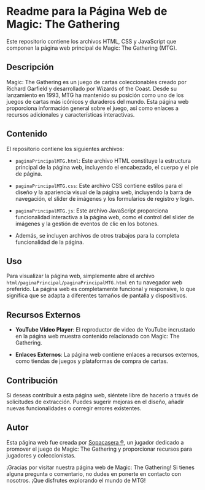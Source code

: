 # Readme para la Página Web de Magic: The Gathering

Este repositorio contiene los archivos HTML, CSS y JavaScript que componen la página web principal de Magic: The Gathering (MTG).

## Descripción

Magic: The Gathering es un juego de cartas coleccionables creado por Richard Garfield y desarrollado por Wizards of the Coast. Desde su lanzamiento en 1993, MTG ha mantenido su posición como uno de los juegos de cartas más icónicos y duraderos del mundo. Esta página web proporciona información general sobre el juego, así como enlaces a recursos adicionales y características interactivas.

## Contenido

El repositorio contiene los siguientes archivos:

- `paginaPrincipalMTG.html`: Este archivo HTML constituye la estructura principal de la página web, incluyendo el encabezado, el cuerpo y el pie de página.
  
- `paginaPrincipalMTG.css`: Este archivo CSS contiene estilos para el diseño y la apariencia visual de la página web, incluyendo la barra de navegación, el slider de imágenes y los formularios de registro y login.

- `paginaPrincipalMTG.js`: Este archivo JavaScript proporciona funcionalidad interactiva a la página web, como el control del slider de imágenes y la gestión de eventos de clic en los botones.

- Además, se incluyen archivos de otros trabajos para la completa funcionalidad de la página.

## Uso

Para visualizar la página web, simplemente abre el archivo `html/paginaPrincipal/paginaPrincipalMTG.html` en tu navegador web preferido. La página web es completamente funcional y responsive, lo que significa que se adapta a diferentes tamaños de pantalla y dispositivos.

## Recursos Externos

- **YouTube Video Player**: El reproductor de video de YouTube incrustado en la página web muestra contenido relacionado con Magic: The Gathering.

- **Enlaces Externos**: La página web contiene enlaces a recursos externos, como tiendas de juegos y plataformas de compra de cartas.

## Contribución

Si deseas contribuir a esta página web, siéntete libre de hacerlo a través de solicitudes de extracción. Puedes sugerir mejoras en el diseño, añadir nuevas funcionalidades o corregir errores existentes.

## Autor

Esta página web fue creada por [Sopacasera ®]([https://www.sopacasera.com/](https://www.directoalpaladar.com/recetas-de-sopas-y-cremas/receta-de-sopa-de-pollo-casera)), un jugador dedicado a promover el juego de Magic: The Gathering y proporcionar recursos para jugadores y coleccionistas.

¡Gracias por visitar nuestra página web de Magic: The Gathering! Si tienes alguna pregunta o comentario, no dudes en ponerte en contacto con nosotros. ¡Que disfrutes explorando el mundo de MTG!
